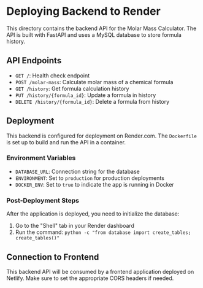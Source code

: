 # Deploying Backend to Render

This directory contains the backend API for the Molar Mass Calculator. The API is built with FastAPI and uses a MySQL database to store formula history.

## API Endpoints

- `GET /`: Health check endpoint
- `POST /molar-mass`: Calculate molar mass of a chemical formula
- `GET /history`: Get formula calculation history
- `PUT /history/{formula_id}`: Update a formula in history
- `DELETE /history/{formula_id}`: Delete a formula from history

## Deployment

This backend is configured for deployment on Render.com. The `Dockerfile` is set up to build and run the API in a container.

### Environment Variables

- `DATABASE_URL`: Connection string for the database
- `ENVIRONMENT`: Set to `production` for production deployments
- `DOCKER_ENV`: Set to `true` to indicate the app is running in Docker

### Post-Deployment Steps

After the application is deployed, you need to initialize the database:

1. Go to the "Shell" tab in your Render dashboard
2. Run the command: `python -c "from database import create_tables; create_tables()"`

## Connection to Frontend

This backend API will be consumed by a frontend application deployed on Netlify. Make sure to set the appropriate CORS headers if needed.
